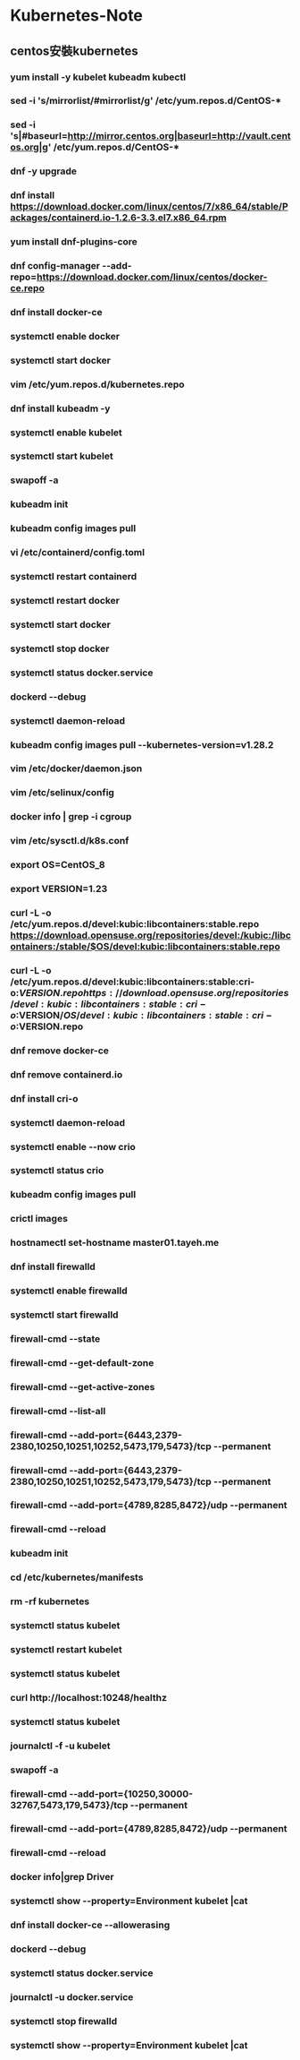 # Kubernetes-Note
## centos安裝kubernetes
### yum install -y kubelet kubeadm kubectl
### sed -i 's/mirrorlist/#mirrorlist/g' /etc/yum.repos.d/CentOS-*
### sed -i 's|#baseurl=http://mirror.centos.org|baseurl=http://vault.centos.org|g' /etc/yum.repos.d/CentOS-*
### dnf -y upgrade
### dnf install https://download.docker.com/linux/centos/7/x86_64/stable/Packages/containerd.io-1.2.6-3.3.el7.x86_64.rpm
### yum install dnf-plugins-core
### dnf config-manager --add-repo=https://download.docker.com/linux/centos/docker-ce.repo
### dnf install docker-ce
### systemctl enable docker
### systemctl start docker
### vim /etc/yum.repos.d/kubernetes.repo
### dnf install kubeadm -y 
### systemctl enable kubelet
### systemctl start kubelet
### swapoff -a
### kubeadm init
### kubeadm config images pull
### vi /etc/containerd/config.toml
### systemctl restart containerd
### systemctl restart docker
### systemctl start docker
### systemctl stop docker
### systemctl status docker.service
### dockerd --debug
### systemctl daemon-reload
### kubeadm config images pull --kubernetes-version=v1.28.2
### vim /etc/docker/daemon.json
### vim /etc/selinux/config
### docker info | grep -i cgroup
### vim /etc/sysctl.d/k8s.conf
### export OS=CentOS_8
### export VERSION=1.23
### curl -L -o /etc/yum.repos.d/devel:kubic:libcontainers:stable.repo https://download.opensuse.org/repositories/devel:/kubic:/libcontainers:/stable/$OS/devel:kubic:libcontainers:stable.repo
### curl -L -o /etc/yum.repos.d/devel:kubic:libcontainers:stable:cri-o:$VERSION.repo https://download.opensuse.org/repositories/devel:kubic:libcontainers:stable:cri-o:$VERSION/$OS/devel:kubic:libcontainers:stable:cri-o:$VERSION.repo
### dnf remove docker-ce
### dnf remove containerd.io
### dnf install cri-o
### systemctl daemon-reload
### systemctl enable --now crio
### systemctl status crio
### kubeadm config images pull
### crictl images
### hostnamectl set-hostname master01.tayeh.me
### dnf install firewalld
### systemctl enable firewalld
### systemctl start firewalld
### firewall-cmd --state
### firewall-cmd --get-default-zone
### firewall-cmd --get-active-zones
### firewall-cmd --list-all
### firewall-cmd --add-port={6443,2379-2380,10250,10251,10252,5473,179,5473}/tcp --permanent
### firewall-cmd --add-port={6443,2379-2380,10250,10251,10252,5473,179,5473}/tcp --permanent
### firewall-cmd --add-port={4789,8285,8472}/udp --permanent
### firewall-cmd --reload
### kubeadm init
### cd /etc/kubernetes/manifests
### rm -rf kubernetes
### systemctl status kubelet
### systemctl restart kubelet
### systemctl status kubelet
### curl http://localhost:10248/healthz
### systemctl status kubelet
### journalctl -f -u kubelet
### swapoff -a
### firewall-cmd --add-port={10250,30000-32767,5473,179,5473}/tcp --permanent
### firewall-cmd --add-port={4789,8285,8472}/udp --permanent
### firewall-cmd --reload
### docker info|grep Driver
### systemctl show --property=Environment kubelet |cat
### dnf install docker-ce --allowerasing
### dockerd --debug
### systemctl status docker.service
### journalctl -u docker.service
### systemctl stop firewalld
### systemctl show --property=Environment kubelet |cat

